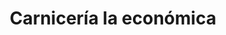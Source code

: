 ---
title: "Carnicería la económica"
url: /santa-catarina-pinula/carniceria-la-economica/
shop: carnicero
---